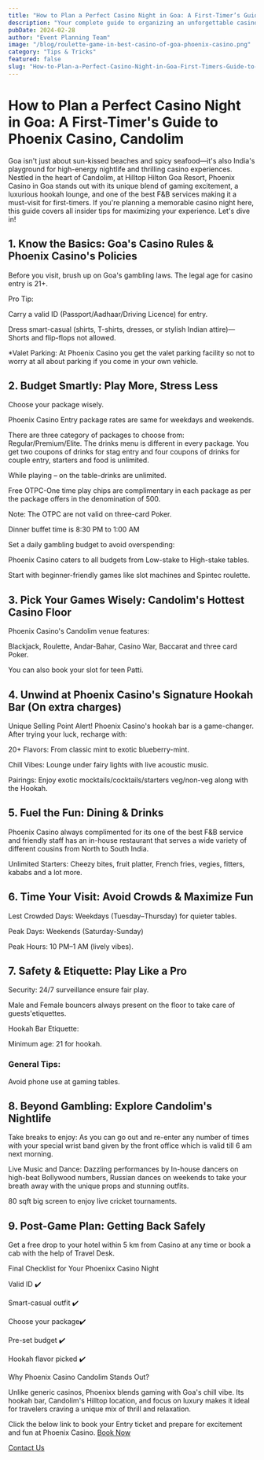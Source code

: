 ```yaml
---
title: "How to Plan a Perfect Casino Night in Goa: A First-Timer’s Guide to Phoenix Casino, Candolim"
description: "Your complete guide to organizing an unforgettable casino night experience in Goa"
pubDate: 2024-02-28
author: "Event Planning Team"
image: "/blog/roulette-game-in-best-casino-of-goa-phoenix-casino.png"
category: "Tips & Tricks"
featured: false
slug: "How-to-Plan-a-Perfect-Casino-Night-in-Goa-First-Timers-Guide-to-Phoenix-Casino-Candolim"
---
```


# How to Plan a Perfect Casino Night in Goa: A First-Timer's Guide to Phoenix Casino, Candolim

 

Goa isn't just about sun-kissed beaches and spicy seafood—it's also India's playground for high-energy nightlife and thrilling casino experiences. Nestled in the heart of Candolim, at Hilltop Hilton Goa Resort, Phoenix Casino in Goa stands out with its unique blend of gaming excitement, a luxurious hookah lounge, and one of the best F&B services making it a must-visit for first-timers. If you're planning a memorable casino night here, this guide covers all insider tips for maximizing your experience. Let's dive in!

 

## 1. Know the Basics: Goa's Casino Rules & Phoenix Casino's Policies

Before you visit, brush up on Goa's gambling laws. The legal age for casino entry is 21+.

 

Pro Tip:

Carry a valid ID (Passport/Aadhaar/Driving Licence) for entry.

Dress smart-casual (shirts, T-shirts, dresses, or stylish Indian attire)—Shorts and flip-flops not allowed.

 

*Valet Parking: At Phoenix Casino you get the valet parking facility so not to worry at all about parking if you come in your own vehicle.

 

## 2. Budget Smartly: Play More, Stress Less

Choose your package wisely. 

Phoenix Casino Entry package rates are same for weekdays and weekends.  

There are three category of packages to choose from: Regular/Premium/Elite. The drinks menu is different in every package. You get two coupons of drinks for stag entry and four coupons of drinks for couple entry, starters and food is unlimited. 

While playing – on the table-drinks are unlimited. 

Free OTPC-One time play chips are complimentary in each package as per the package offers in the denomination of 500. 

Note: The OTPC are not valid on three-card Poker. 

Dinner buffet time is 8:30 PM to 1:00 AM 

 

Set a daily gambling budget to avoid overspending:

Phoenix Casino caters to all budgets from Low-stake to High-stake tables.

Start with beginner-friendly games like slot machines and Spintec roulette.

 

## 3. Pick Your Games Wisely: Candolim's Hottest Casino Floor

Phoenix Casino's Candolim venue features:

Blackjack, Roulette, Andar-Bahar, Casino War, Baccarat and three card Poker. 

You can also book your slot for teen Patti. 

 

## 4. Unwind at Phoenix Casino's Signature Hookah Bar (On extra charges)

Unique Selling Point Alert! Phoenix Casino's hookah bar is a game-changer. After trying your luck, recharge with:

20+ Flavors: From classic mint to exotic blueberry-mint.

Chill Vibes: Lounge under fairy lights with live acoustic music.

Pairings: Enjoy exotic mocktails/cocktails/starters veg/non-veg along with the Hookah.

 

## 5. Fuel the Fun: Dining & Drinks

Phoenix Casino always complimented for its one of the best F&B service and friendly staff has an in-house restaurant that serves a wide variety of different cousins from North to South India. 

Unlimited Starters: Cheezy bites, fruit platter, French fries, vegies, fitters, kababs and a lot more. 

 

## 6. Time Your Visit: Avoid Crowds & Maximize Fun

Lest Crowded Days: Weekdays (Tuesday–Thursday) for quieter tables.

Peak Days: Weekends (Saturday-Sunday)

Peak Hours: 10 PM–1 AM (lively vibes).

 

 

 

## 7. Safety & Etiquette: Play Like a Pro

Security: 24/7 surveillance ensure fair play.

Male and Female bouncers always present on the floor to take care of guests'etiquettes. 

 

Hookah Bar Etiquette:

Minimum age: 21 for hookah.

 

### General Tips:

Avoid phone use at gaming tables.

 

## 8. Beyond Gambling: Explore Candolim's Nightlife

Take breaks to enjoy: As you can go out and re-enter any number of times with your special wrist band given by the front office which is valid till 6 am next morning. 

 

Live Music and Dance: Dazzling performances by In-house dancers on high-beat Bollywood numbers, Russian dances on weekends to take your breath away with the unique props and stunning outfits.

80 sqft big screen to enjoy live cricket tournaments. 

 

## 9. Post-Game Plan: Getting Back Safely

Get a free drop to your hotel within 5 km from Casino at any time or book a cab with the help of Travel Desk. 

 

Final Checklist for Your Phoenixx Casino Night

Valid ID ✔️

 

Smart-casual outfit ✔️

 

Choose your package✔️

 

Pre-set budget ✔️

 

Hookah flavor picked ✔️

 

Why Phoenix Casino Candolim Stands Out?

Unlike generic casinos, Phoenixx blends gaming with Goa's chill vibe. Its hookah bar, Candolim's Hilltop location, and focus on luxury makes it ideal for travelers craving a unique mix of thrill and relaxation.

Click the below link to book your Entry ticket and prepare for excitement and fun at Phoenix Casino.
[Book Now](https://www.phoenixcasino.in/)

[Contact Us](/contact) 

